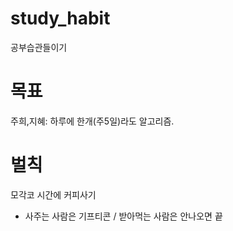 # study_habit
공부습관들이기 

# 목표
주희,지혜: 하루에 한개(주5일)라도 알고리즘.

# 벌칙
모각코 시간에 커피사기 
-  사주는 사람은 기프티콘 / 받아먹는 사람은 안나오면 끝 

